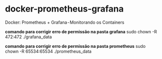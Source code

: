 # docker-prometheus-grafana
Docker: Prometheus + Grafana - Monitorando os Containers

**comando para corrigir erro de permissão na pasta grafana**
sudo chown -R 472:472 ./grafana_data

**comando para corrigir erro de permissão na pasta prometheus**
sudo chown -R 65534:65534 ./prometheus_data